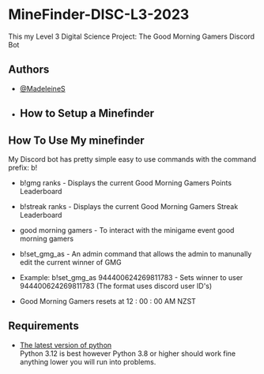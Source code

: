 # MineFinder-DISC-L3-2023
This my Level 3 Digital Science Project: The Good Morning Gamers Discord Bot

## Authors

- [@MadeIeineS](https://github.com/MadeIeineS)

- ## How to Setup a Minefinder

## How To Use My minefinder

My Discord bot has pretty simple easy to use commands with the command prefix: b!

- b!gmg ranks - Displays the current Good Morning Gamers Points Leaderboard
  
- b!streak ranks - Displays the current Good Morning Gamers Streak Leaderboard
  
- good morning gamers - To interact with the minigame event good morning gamers

- b!set_gmg_as - An admin command that allows the admin to manunally edit the current winner of GMG
- Example: b!set_gmg_as 944400624269811783 - Sets winner to user 944400624269811783 (The format uses discord user ID's)

- Good Morning Gamers resets at 12 : 00 : 00 AM NZST
  
## Requirements
- [The latest version of python](https://www.python.org/downloads/)<br />Python 3.12 is best however Python 3.8 or higher should work fine anything lower you will run into problems. 

  




